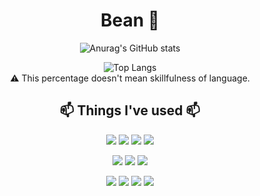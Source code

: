 <div align="center">

# Bean 🌻


![Anurag's GitHub stats](https://github-readme-stats-sandy-nine.vercel.app/api?username=xxbeann&show_icons=true&theme=radical)

![Top Langs](https://github-readme-stats.vercel.app/api/top-langs/?username=xxbeann&langs_count=10)
<br>
⚠️ This percentage doesn't mean skillfulness of language.
<br>

 ## 📫 Things I've used 📫

 <p>
     <img src="https://img.shields.io/badge/Python-3776AB?style=flat&logo=python&logoColor=white"> 
     <img src="https://img.shields.io/badge/C++-00599C?style=flat&logo=cplusplus&logoColor=white"> 
     <img src="https://img.shields.io/badge/C-A8B9CC?style=flat&logo=c&logoColor=white">
     <img src="https://img.shields.io/badge/Linux-FCC624?style=flat&logo=linux&logoColor=white">
 </p>
 <p>
     <img src="https://img.shields.io/badge/html5-E34F26?style=flat&logo=html5&logoColor=white"> 
     <img src="https://img.shields.io/badge/css3-1572B6?style=flat&logo=css3&logoColor=white"> 
     <img src="https://img.shields.io/badge/Javascript-F7DF1E?style=flat&logo=javascript&logoColor=white"> 
 </p>
<!--  <p>
     <img src="https://img.shields.io/badge/MySQL-4479A1?style=flat&logo=mysql&logoColor=black"> 
 </p> -->
 <p>
     <img src="https://img.shields.io/badge/Notion-ffffff?style=flat&logo=Notion&logoColor=black"> 
     <img src="https://img.shields.io/badge/git-F05032?style=flat&logo=git&logoColor=white">
     <img src="https://img.shields.io/badge/github-181717?style=flat&logo=github&logoColor=white"> 
     <img src="https://img.shields.io/badge/googlecloud-4285F4?style=flat&logo=googlecloud&logoColor=white"/
 </p>

</div>
